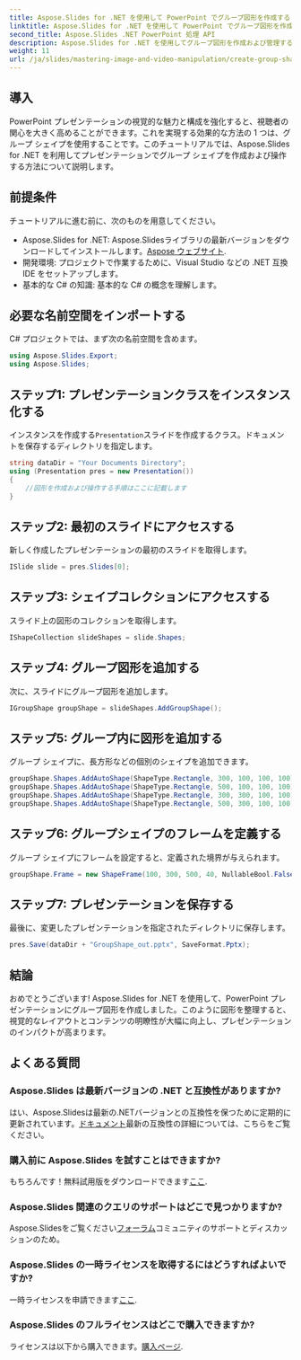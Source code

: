 ```yaml
---
title: Aspose.Slides for .NET を使用して PowerPoint でグループ図形を作成する
linktitle: Aspose.Slides for .NET を使用して PowerPoint でグループ図形を作成する
second_title: Aspose.Slides .NET PowerPoint 処理 API
description: Aspose.Slides for .NET を使用してグループ図形を作成および管理する方法を学びます。この包括的なガイドでは、明確な手順が段階的に説明されています。
weight: 11
url: /ja/slides/mastering-image-and-video-manipulation/create-group-shapes/
---
```

## 導入

PowerPoint プレゼンテーションの視覚的な魅力と構成を強化すると、視聴者の関心を大きく高めることができます。これを実現する効果的な方法の 1 つは、グループ シェイプを使用することです。このチュートリアルでは、Aspose.Slides for .NET を利用してプレゼンテーションでグループ シェイプを作成および操作する方法について説明します。

## 前提条件

チュートリアルに進む前に、次のものを用意してください。

-  Aspose.Slides for .NET: Aspose.Slidesライブラリの最新バージョンをダウンロードしてインストールします。[Aspose ウェブサイト](https://releases.aspose.com/slides/net/).
- 開発環境: プロジェクトで作業するために、Visual Studio などの .NET 互換 IDE をセットアップします。
- 基本的な C# の知識: 基本的な C# の概念を理解します。


## 必要な名前空間をインポートする

C# プロジェクトでは、まず次の名前空間を含めます。

```csharp
using Aspose.Slides.Export;
using Aspose.Slides;
```

## ステップ1: プレゼンテーションクラスをインスタンス化する

インスタンスを作成する`Presentation`スライドを作成するクラス。ドキュメントを保存するディレクトリを指定します。

```csharp
string dataDir = "Your Documents Directory";
using (Presentation pres = new Presentation())
{
    //図形を作成および操作する手順はここに記載します
}
```

## ステップ2: 最初のスライドにアクセスする

新しく作成したプレゼンテーションの最初のスライドを取得します。

```csharp
ISlide slide = pres.Slides[0];
```

## ステップ3: シェイプコレクションにアクセスする

スライド上の図形のコレクションを取得します。

```csharp
IShapeCollection slideShapes = slide.Shapes;
```

## ステップ4: グループ図形を追加する

次に、スライドにグループ図形を追加します。

```csharp
IGroupShape groupShape = slideShapes.AddGroupShape();
```

## ステップ5: グループ内に図形を追加する

グループ シェイプに、長方形などの個別のシェイプを追加できます。

```csharp
groupShape.Shapes.AddAutoShape(ShapeType.Rectangle, 300, 100, 100, 100); //形状1
groupShape.Shapes.AddAutoShape(ShapeType.Rectangle, 500, 100, 100, 100); //形状2
groupShape.Shapes.AddAutoShape(ShapeType.Rectangle, 300, 300, 100, 100); //形状3
groupShape.Shapes.AddAutoShape(ShapeType.Rectangle, 500, 300, 100, 100); //形状4
```

## ステップ6: グループシェイプのフレームを定義する

グループ シェイプにフレームを設定すると、定義された境界が与えられます。

```csharp
groupShape.Frame = new ShapeFrame(100, 300, 500, 40, NullableBool.False, NullableBool.False, 0);
```

## ステップ7: プレゼンテーションを保存する

最後に、変更したプレゼンテーションを指定されたディレクトリに保存します。

```csharp
pres.Save(dataDir + "GroupShape_out.pptx", SaveFormat.Pptx);
```

## 結論

おめでとうございます! Aspose.Slides for .NET を使用して、PowerPoint プレゼンテーションにグループ図形を作成しました。このように図形を整理すると、視覚的なレイアウトとコンテンツの明瞭性が大幅に向上し、プレゼンテーションのインパクトが高まります。

## よくある質問

### Aspose.Slides は最新バージョンの .NET と互換性がありますか?

はい、Aspose.Slidesは最新の.NETバージョンとの互換性を保つために定期的に更新されています。[ドキュメント](https://reference.aspose.com/slides/net/)最新の互換性の詳細については、こちらをご覧ください。

### 購入前に Aspose.Slides を試すことはできますか?

もちろんです！無料試用版をダウンロードできます[ここ](https://releases.aspose.com/).

### Aspose.Slides 関連のクエリのサポートはどこで見つかりますか?

 Aspose.Slidesをご覧ください[フォーラム](https://forum.aspose.com/c/slides/11)コミュニティのサポートとディスカッションのため。

### Aspose.Slides の一時ライセンスを取得するにはどうすればよいですか?

一時ライセンスを申請できます[ここ](https://purchase.aspose.com/temporary-license/).

### Aspose.Slides のフルライセンスはどこで購入できますか?

ライセンスは以下から購入できます。[購入ページ](https://purchase.aspose.com/buy).